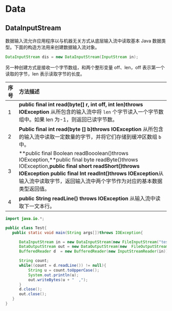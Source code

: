 # Data

## DataInputStream

数据输入流允许应用程序以与机器无关方式从底层输入流中读取基本 Java 数据类型。下面的构造方法用来创建数据输入流对象。

```java
DataInputStream dis = new DataInputStream(InputStream in);
```

另一种创建方式是接收一个字节数组，和两个整形变量 off、len，off 表示第一个读取的字节，len 表示读取字节的长度。

| 序号 | 方法描述                                                                                                                                                                                                                                                                             |
| :--- | :----------------------------------------------------------------------------------------------------------------------------------------------------------------------------------------------------------------------------------------------------------------------------------- |
| 1    | **public final int read(byte[] r, int off, int len)throws IOException** 从所包含的输入流中将 `len` 个字节读入一个字节数组中。如果 len 为-1，则返回已读字节数。                                                                                                                       |
| 2    | **Public final int read(byte [] b)throws IOException** 从所包含的输入流中读取一定数量的字节，并将它们存储到缓冲区数组 `b` 中。                                                                                                                                                       |
| 3    | **public final Boolean readBooolean()throws IOException,**public final byte readByte()throws IOException,**public final short readShort()throws IOException** **public final Int readInt()throws IOException**从输入流中读取字节，返回输入流中两个字节作为对应的基本数据类型返回值。 |
| 4    | **public String readLine() throws IOException** 从输入流中读取下一文本行。                                                                                                                                                                                                           |

```java
import java.io.*;

public class Test{
   public static void main(String args[])throws IOException{

      DataInputStream in = new DataInputStream(new FileInputStream("test.txt"));
      DataOutputStream out = new DataOutputStream(new  FileOutputStream("test1.txt"));
      BufferedReader d  = new BufferedReader(new InputStreamReader(in));

      String count;
      while((count = d.readLine()) != null){
          String u = count.toUpperCase();
          System.out.println(u);
          out.writeBytes(u + "  ,");
      }
      d.close();
      out.close();
   }
}
```
